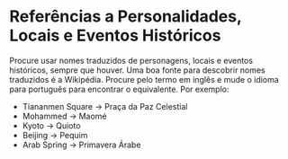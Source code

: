 # Referências a Personalidades, Locais e Eventos Históricos

Procure usar nomes traduzidos de personagens, locais e eventos históricos, sempre que houver. Uma boa fonte para descobrir nomes traduzidos é a Wikipédia. Procure pelo termo em inglês e mude o idioma para português para encontrar o equivalente. Por exemplo:

- Tiananmen Square -> Praça da Paz Celestial
- Mohammed -> Maomé
- Kyoto → Quioto
- Beijing → Pequim
- Arab Spring → Primavera Árabe
